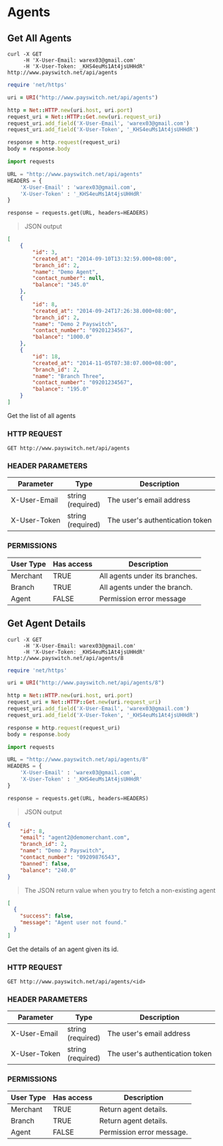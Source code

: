 # Agents

## Get All Agents

```shell
curl -X GET
     -H 'X-User-Email: warex03@gmail.com'
     -H 'X-User-Token: _KHS4euMs1At4jsUHHdR'
http://www.payswitch.net/api/agents
```

```ruby
require 'net/https'

uri = URI("http://www.payswitch.net/api/agents")

http = Net::HTTP.new(uri.host, uri.port)
request_uri = Net::HTTP::Get.new(uri.request_uri)
request_uri.add_field('X-User-Email', 'warex03@gmail.com')
request_uri.add_field('X-User-Token', '_KHS4euMs1At4jsUHHdR')

response = http.request(request_uri)
body = response.body
```

```python
import requests

URL = "http://www.payswitch.net/api/agents"
HEADERS = {
    'X-User-Email' : 'warex03@gmail.com',
    'X-User-Token' : '_KHS4euMs1At4jsUHHdR'
}

response = requests.get(URL, headers=HEADERS)
```

> JSON output

```json
[
    {
        "id": 3,
        "created_at": "2014-09-10T13:32:59.000+08:00",
        "branch_id": 2,
        "name": "Demo Agent",
        "contact_number": null,
        "balance": "345.0"
    },
    {
        "id": 8,
        "created_at": "2014-09-24T17:26:38.000+08:00",
        "branch_id": 2,
        "name": "Demo 2 Payswitch",
        "contact_number": "09201234567",
        "balance": "1000.0"
    },
    {
        "id": 18,
        "created_at": "2014-11-05T07:38:07.000+08:00",
        "branch_id": 2,
        "name": "Branch Three",
        "contact_number": "09201234567",
        "balance": "195.0"
    }
]
```

Get the list of all agents

### HTTP REQUEST

`GET http://www.payswitch.net/api/agents`

### HEADER PARAMETERS

Parameter | Type | Description
--------- | ------- | -----------
X-User-Email | string<br/>(required) | The user's email address
X-User-Token | string<br/>(required) | The user's authentication token


### PERMISSIONS

User Type | Has access | Description
--------- | ---------- | -----------
Merchant | TRUE | All agents under its branches.
Branch | TRUE | All agents under the branch.
Agent | FALSE | Permission error message

## Get Agent Details

```shell
curl -X GET
     -H 'X-User-Email: warex03@gmail.com'
     -H 'X-User-Token: _KHS4euMs1At4jsUHHdR'
http://www.payswitch.net/api/agents/8
```

```ruby
require 'net/https'

uri = URI("http://www.payswitch.net/api/agents/8")

http = Net::HTTP.new(uri.host, uri.port)
request_uri = Net::HTTP::Get.new(uri.request_uri)
request_uri.add_field('X-User-Email', 'warex03@gmail.com')
request_uri.add_field('X-User-Token', '_KHS4euMs1At4jsUHHdR')

response = http.request(request_uri)
body = response.body
```

```python
import requests

URL = "http://www.payswitch.net/api/agents/8"
HEADERS = {
    'X-User-Email' : 'warex03@gmail.com',
    'X-User-Token' : '_KHS4euMs1At4jsUHHdR'
}

response = requests.get(URL, headers=HEADERS)
```

> JSON output

```json
{
    "id": 8,
    "email": "agent2@demomerchant.com",
    "branch_id": 2,
    "name": "Demo 2 Payswitch",
    "contact_number": "09209876543",
    "banned": false,
    "balance": "240.0"
}
```

> The JSON return value when you try to fetch a non-existing agent

```json
[
  {
    "success": false,
    "message": "Agent user not found."
  }
]
```

Get the details of an agent given its id.

### HTTP REQUEST

`GET http://www.payswitch.net/api/agents/<id>`

### HEADER PARAMETERS

Parameter | Type | Description
--------- | ---- | -----------   
X-User-Email | string<br/>(required) | The user's email address
X-User-Token | string<br/>(required) | The user's authentication token

### PERMISSIONS

User Type | Has access | Description
--------- | ---------- | -----------
Merchant | TRUE | Return agent details.
Branch | TRUE | Return agent details.
Agent | FALSE | Permission error message.
